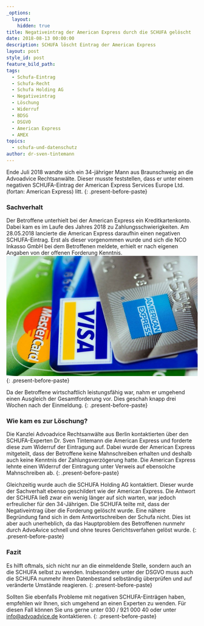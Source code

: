 ```yaml
---
_options:
  layout:
    hidden: true
title: Negativeintrag der American Express durch die SCHUFA gelöscht
date: 2018-08-13 00:00:00
description: SCHUFA löscht Eintrag der American Express
layout: post
style_id: post
feature_bild_path:
tags:
  - Schufa-Eintrag
  - Schufa-Recht
  - Schufa Holding AG
  - Negativeintrag
  - Löschung
  - Widerruf
  - BDSG
  - DSGVO
  - American Express
  - AMEX
topics:
  - schufa-und-datenschutz
author: dr-sven-tintemann
---
```


Ende Juli 2018 wandte sich ein 34-j&auml;hriger Mann aus Braunschweig an die Advoadvice Rechtsanw&auml;lte. Dieser musste feststellen, dass er unter einem negativen SCHUFA-Eintrag der American Express Services Europe Ltd. (fortan: American Express) litt.
{: .present-before-paste}

### Sachverhalt

Der Betroffene unterhielt bei der American Express ein Kreditkartenkonto. Dabei kam es im Laufe des Jahres 2018 zu Zahlungsschwierigkeiten. Am 28.05.2018 lancierte die American Express daraufhin einen negativen SCHUFA-Eintrag. Erst als dieser vorgenommen wurde und sich die NCO Inkasso GmbH bei dem Betroffenen meldete, erhielt er nach eigenen Angaben von der offenen Forderung Kenntnis. ![](/uploads/american-express-89024-640.jpg)
{: .present-before-paste}

Da der Betroffene wirtschaftlich leistungsf&auml;hig war, nahm er umgehend einen Ausgleich der Gesamtforderung vor. Dies geschah knapp drei Wochen nach der Einmeldung.
{: .present-before-paste}

### Wie kam es zur L&ouml;schung?

Die Kanzlei Advoadvice Rechtsanw&auml;lte aus Berlin kontaktierten &uuml;ber den SCHUFA-Experten Dr. Sven Tintemann die American Express und forderte diese zum Widerruf der Eintragung auf. Dabei wurde der American Express mitgeteilt, dass der Betroffene keine Mahnschreiben erhalten und deshalb auch keine Kenntnis der Zahlungsverz&ouml;gerung hatte. Die American Express lehnte einen Widerruf der Eintragung unter Verweis auf ebensolche Mahnschreiben ab.
{: .present-before-paste}

Gleichzeitig wurde auch die SCHUFA Holding AG kontaktiert. Dieser wurde der Sachverhalt ebenso geschildert wie der American Express. Die Antwort der SCHUFA lie&szlig; zwar ein wenig l&auml;nger auf sich warten, war jedoch erfreulicher f&uuml;r den 34-J&auml;hrigen. Die SCHUFA teilte mit, dass der Negativeintrag &uuml;ber die Forderung gel&ouml;scht wurde. Eine n&auml;here Begr&uuml;ndung fand sich in dem Antwortschreiben der Schufa nicht. Dies ist aber auch unerheblich, da das Hauptproblem des Betroffenen nunmehr durch AdvoAvice schnell und ohne teures Gerichtsverfahen gel&ouml;st wurde.
{: .present-before-paste}

### Fazit

Es hilft oftmals, sich nicht nur an die einmeldende Stelle, sondern auch an die SCHUFA selbst zu wenden. Insbesondere unter der DSGVO muss auch die SCHUFA nunmehr ihren Datenbestand selbst&auml;ndig &uuml;berpr&uuml;fen und auf ver&auml;nderte Umst&auml;nde reagieren.
{: .present-before-paste}

Sollten Sie ebenfalls Probleme mit negativen SCHUFA-Eintr&auml;gen haben, empfehlen wir Ihnen, sich umgehend an einen Experten zu wenden. F&uuml;r diesen Fall k&ouml;nnen Sie uns gerne unter 030 / 921 000 40 oder unter info@advoadvice.de kontaktieren.
{: .present-before-paste}